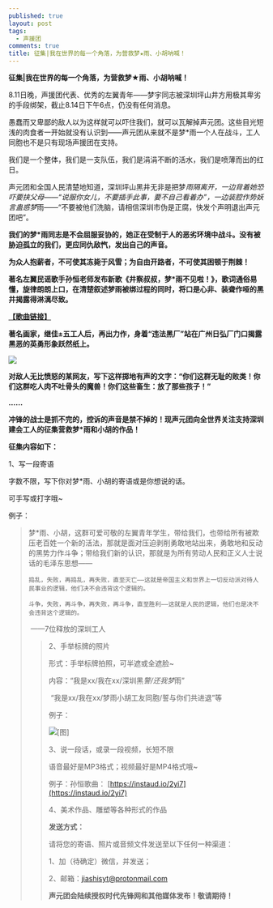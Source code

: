 ```yaml
---
published: true
layout: post
tags:
  - 声援团
comments: true
title: 征集|我在世界的每一个角落，为营救梦★雨、小胡呐喊！
---
```


**征集|我在世界的每一个角落，为营救梦★雨、小胡呐喊！**



8.11日晚，声援团代表、优秀的左翼青年——梦宇同志被深圳坪山井方用极其卑劣的手段绑架，截止8.14日下午6点，仍没有任何消息。



愚蠢而又卑鄙的敌人以为这样就可以吓住我们，就可以瓦解掉声元团。这些目光短浅的肉食者一开始就没有认识到——声元团从来就不是梦*雨一个人在战斗，工人同胞也不是只有现场声援团在支持。



我们是一个整体，我们是一支队伍，我们是涓涓不断的活水，我们是喷薄而出的红日。



声元团和全国人民清楚地知道，深圳坪山黑井无非是把梦*雨隔离开，一边背着她恐吓要挟父母——“说服你女儿，不要插手此事，要不自己看着办”，一边装腔作势妖言蛊惑梦*雨——“不要被他们洗脑，请相信深圳市伪是正腐，快发个声明退出声元团吧”。



**我们的梦\*雨同志是不会屈服妥协的，她正在受制于人的恶劣环境中战斗。没有被胁迫孤立的我们，更应同仇敌忾，发出自己的声音。**



**为众人抱薪者，不可使其冻毙于风雪；为自由开路者，不可使其困顿于荆棘！**



**著名左翼民谣歌手孙恒老师发布新歌《井察叔叔，梦\*雨不见啦！》，歌词通俗易懂，旋律朗朗上口，在清楚叙述梦雨被绑过程的同时，将口是心非、装聋作哑的黑井揭露得淋漓尽致。**



[**【歌曲链接】**](https://zcps01.github.io/shcg/)



**著名画家，继佳±五工人后，再出力作，身着“违法黑厂”站在广州日弘厂门口揭露黑恶的英勇形象跃然纸上。**



![](http://wx3.sinaimg.cn/mw690/0060lm7Tly1fu9ckifi4gj31kw1nsb29.jpg)



**对敌人无比愤怒的某网友，写下这样掷地有声的文字：“你们这群无耻的败类！你们这群吃人肉不吐骨头的魔兽！你们这些畜生：放了那些孩子！”**



**……**



**冲锋的战士是抓不完的，控诉的声音是禁不掉的！现声元团向全世界关注支持深圳建会工人的征集营救梦\*雨和小胡的作品！**



**征集内容如下：**

1、写一段寄语

字数不限，写下你对梦*雨、小胡的寄语或是你想说的话。

可手写或打字哦~

例子：

<blockquote>

梦*雨、小胡，这群可爱可敬的左翼青年学生，带给我们，也带给所有被欺压老百姓一个新的活法，那就是面对压迫剥削勇敢地站出来，勇敢地和反动的黑势力作斗争；带给我们新的认识，那就是为所有劳动人民和正义人士说话的毛泽东思想——

```
捣乱，失败，再捣乱，再失败，直至灭亡——这就是帝国主义和世界上一切反动派对待人民事业的逻辑，他们决不会违背这个逻辑的。

斗争，失败，再斗争，再失败，再斗争，直至胜利——这就是人民的逻辑，他们也是决不会违背这个逻辑的。
```

​                                                                                                                                                       ——7位释放的深圳工人

<blockquote>



2、手举标牌的照片

形式：手举标牌拍照，可半遮或全遮脸~

内容：“我是xx/我在xx/深圳黑*警/还我梦*雨”

​      “我是xx/我在xx/梦雨小胡工友同胞/誓与你们共进退”等

例子：

![**[图]**](http://wx3.sinaimg.cn/mw690/0060lm7Tly1fu9ck1dat0j30ml0audqi.jpg)



3、说一段话，或录一段视频，长短不限

语音最好是MP3格式；视频最好是MP4格式哦~

例子：孙恒歌曲： [https://instaud.io/2yi7](https://instaud.io/2yi7)



4、美术作品、雕塑等各种形式的作品

 

**发送方式：**

请将您的寄语、照片或音频文件发送至以下任何一种渠道：

1、加（待确定）微信，并发送；

2、邮箱：[jiashisyt@protonmail.com](mailto:epochpioneer01@gmail.com)

**声元团会陆续授权时代先锋网和其他媒体发布！敬请期待！**